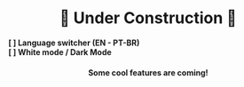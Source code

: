 
<h1 align=center> 🚧 Under Construction 🚧</h1>

<b> [  ] Language switcher (EN - PT-BR) </b> <br>
<b> [  ] White mode / Dark Mode <br>
<h4 align=center> Some cool features are coming! </h4> <br>

